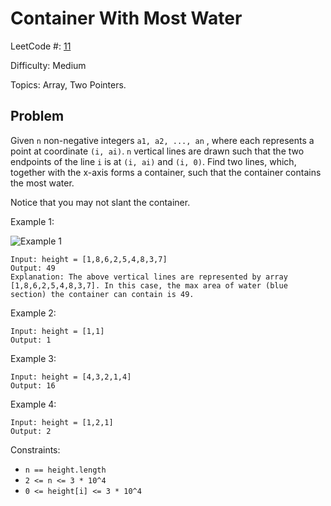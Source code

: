 # Container With Most Water

LeetCode #: [11](https://leetcode.com/problems/container-with-most-water/)

Difficulty: Medium

Topics: Array, Two Pointers.

## Problem

Given `n` non-negative integers `a1, a2, ..., an` , where each represents a point at coordinate `(i, ai)`. `n` vertical lines are drawn such that the two endpoints of the line `i` is at `(i, ai)` and `(i, 0)`. Find two lines, which, together with the x-axis forms a container, such that the container contains the most water.

Notice that you may not slant the container.

Example 1:

![Example 1](https://s3-lc-upload.s3.amazonaws.com/uploads/2018/07/17/question_11.jpg)

```text
Input: height = [1,8,6,2,5,4,8,3,7]
Output: 49
Explanation: The above vertical lines are represented by array [1,8,6,2,5,4,8,3,7]. In this case, the max area of water (blue section) the container can contain is 49.
```

Example 2:

```text
Input: height = [1,1]
Output: 1
```

Example 3:

```text
Input: height = [4,3,2,1,4]
Output: 16
```

Example 4:

```text
Input: height = [1,2,1]
Output: 2
```

Constraints:

- `n == height.length`
- `2 <= n <= 3 * 10^4`
- `0 <= height[i] <= 3 * 10^4`
